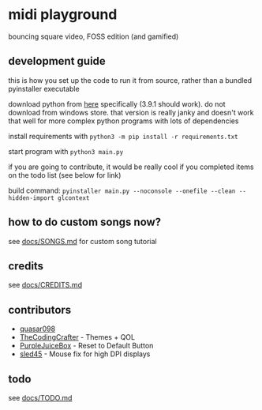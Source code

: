 # midi playground
bouncing square video, FOSS edition (and gamified)

## development guide

this is how you set up the code to run it from source, rather than a bundled pyinstaller executable

download python from [here](https://python.org) specifically (3.9.1 should work). do not download from windows store. that version is really janky and doesn't work that well for more complex python programs with lots of dependencies

install requirements with `python3 -m pip install -r requirements.txt`

start program with `python3 main.py`

if you are going to contribute, it would be really cool if you completed items on the todo list (see below for link)

build command: `pyinstaller main.py --noconsole --onefile --clean --hidden-import glcontext`

## how to do custom songs now?

see [docs/SONGS.md](https://github.com/quasar098/midi-playground/blob/master/docs/SONGS.md) for custom song tutorial

## credits

see [docs/CREDITS.md](https://github.com/quasar098/midi-playground/blob/master/docs/CREDITS.md)

## contributors

- [quasar098](https://github.com/quasar098)
- [TheCodingCrafter](https://github.com/TheCodingCrafter) - Themes + QOL
- [PurpleJuiceBox](https://github.com/PurpleJuiceBox) - Reset to Default Button
- [sled45](https://github.com/sled45) - Mouse fix for high DPI displays

## todo

see [docs/TODO.md](https://github.com/quasar098/midi-playground/blob/master/docs/TODO.md)
